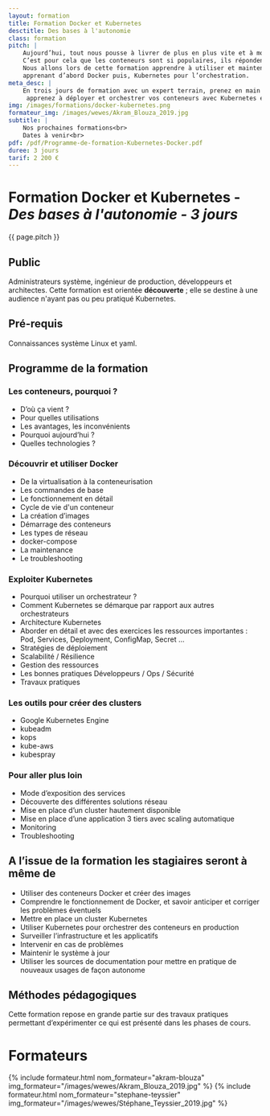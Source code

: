 ```yaml
---
layout: formation
title: Formation Docker et Kubernetes
desctitle: Des bases à l'autonomie
class: formation
pitch: |
    Aujourd’hui, tout nous pousse à livrer de plus en plus vite et à monter en charge le plus rapidement possible.
    C’est pour cela que les conteneurs sont si populaires, ils répondent bien à cette problématique.
    Nous allons lors de cette formation apprendre à utiliser et maintenir des conteneurs en production, en
    apprenant d’abord Docker puis, Kubernetes pour l’orchestration.
meta_desc: |
    En trois jours de formation avec un expert terrain, prenez en main Docker,
     apprenez à déployer et orchestrer vos conteneurs avec Kubernetes en utilisants les bons outils et les bonnes pratiques.
img: /images/formations/docker-kubernetes.png
formateur_img: /images/wewes/Akram_Blouza_2019.jpg
subtitle: |
    Nos prochaines formations<br>
    Dates à venir<br>
pdf: /pdf/Programme-de-formation-Kubernetes-Docker.pdf
duree: 3 jours
tarif: 2 200 €
---
```


# Formation Docker et Kubernetes - *Des bases à l'autonomie - 3 jours*


{{ page.pitch }}

## Public

Administrateurs système, ingénieur de production, développeurs et architectes.
Cette formation est orientée **découverte** ; elle se destine à une audience n'ayant pas ou peu pratiqué Kubernetes.

## Pré-requis


Connaissances système Linux et yaml.


## Programme de la formation


### Les conteneurs, pourquoi ?

* D’où ça vient ?
* Pour quelles utilisations 
* Les avantages, les inconvénients
* Pourquoi aujourd’hui ? 
* Quelles technologies ?


### Découvrir et utiliser Docker

* De la virtualisation à la conteneurisation
* Les commandes de base
* Le fonctionnement en détail
* Cycle de vie d'un conteneur
* La création d’images 
* Démarrage des conteneurs
* Les types de réseau
* docker-compose
* La maintenance
* Le troubleshooting

### Exploiter Kubernetes

* Pourquoi utiliser un orchestrateur ?
* Comment Kubernetes se démarque par rapport aux autres orchestrateurs
* Architecture Kubernetes
* Aborder en détail et avec des exercices les ressources importantes : Pod, Services, Deployment, ConfigMap, Secret …
* Stratégies de déploiement
* Scalabilité / Résilience
* Gestion des ressources
* Les bonnes pratiques Développeurs / Ops / Sécurité
* Travaux pratiques

### Les outils pour créer des clusters

* Google Kubernetes Engine
* kubeadm
* kops
* kube-aws
* kubespray

### Pour aller plus loin

* Mode d’exposition des services
* Découverte des différentes solutions réseau
* Mise en place d’un cluster hautement disponible
* Mise en place d’une application 3 tiers avec scaling automatique
* Monitoring
* Troubleshooting


## A l’issue de la formation les stagiaires seront à même de


* Utiliser des conteneurs Docker et créer des images
* Comprendre le fonctionnement de Docker, et savoir anticiper et corriger les problèmes éventuels
* Mettre en place un cluster Kubernetes
* Utiliser Kubernetes pour orchestrer des conteneurs en production
* Surveiller l’infrastructure et les applicatifs
* Intervenir en cas de problèmes
* Maintenir le système à jour
* Utiliser les sources de documentation pour mettre en pratique de nouveaux usages de façon autonome


## Méthodes pédagogiques

Cette formation repose en grande partie sur des travaux pratiques permettant d’expérimenter ce qui est présenté dans les phases de cours.

# Formateurs

{% include formateur.html nom_formateur="akram-blouza" img_formateur="/images/wewes/Akram_Blouza_2019.jpg" %}
{% include formateur.html nom_formateur="stephane-teyssier" img_formateur="/images/wewes/Stéphane_Teyssier_2019.jpg" %}
